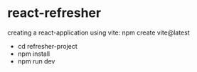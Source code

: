 # react-refresher

creating a react-application using vite:
npm create vite@latest

- cd refresher-project
- npm install
- npm run dev